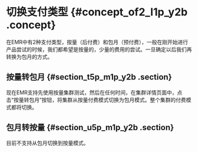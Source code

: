# 切换支付类型 {#concept_of2_l1p_y2b .concept}

在EMR中有2种支付类型，按量（后付费）和包月（预付费），一般在刚开始进行产品尝试的时候，我们都希望是按量的，少量的费用的尝试。一旦确定以后我们再转换为包月的方式。

## 按量转包月 {#section_t5p_m1p_y2b .section}

现在EMR支持先使用按量集群测试，然后在任何时间，在集群详情页面中，点击“按量转包月”按钮，将集群从按量付费模式切换为包月模式。整个集群的付费模式都将切换。

## 包月转按量 {#section_u5p_m1p_y2b .section}

目前不支持从包月切换到按量模式。

